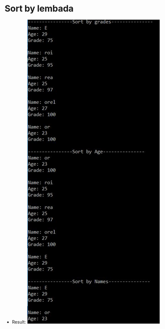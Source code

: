 # Sort by lembada

* Result:
![picture](https://github.com/ORELxD/CSharp/blob/master/LambadaSort/aaa.JPG)
